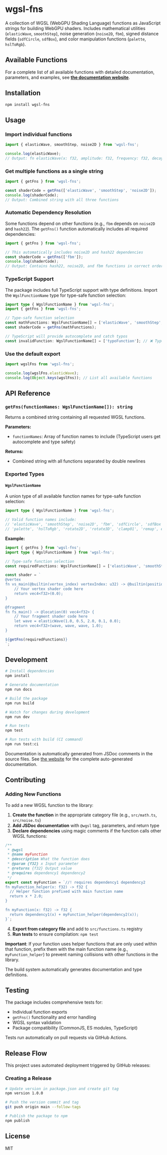 # wgsl-fns

A collection of WGSL (WebGPU Shading Language) functions as JavaScript strings for building WebGPU shaders. Includes mathematical utilities (`elasticWave`, `smoothStep`), noise generation (`noise2D`, `fbm`), signed distance fields (`sdfCircle`, `sdfBox`), and color manipulation functions (`palette`, `hslToRgb`).

## Available Functions

For a complete list of all available functions with detailed documentation, parameters, and examples, see **[the documentation website](https://dekoolecentrale.nl/wgsl-fns)**.

## Installation

```bash
npm install wgsl-fns
```

## Usage

### Import individual functions

```javascript
import { elasticWave, smoothStep, noise2D } from 'wgsl-fns';

console.log(elasticWave);
// Output: fn elasticWave(x: f32, amplitude: f32, frequency: f32, decay: f32, phase: f32) -> f32 { ... }
```

### Get multiple functions as a single string

```javascript
import { getFns } from 'wgsl-fns';

const shaderCode = getFns(['elasticWave', 'smoothStep', 'noise2D']);
console.log(shaderCode);
// Output: Combined string with all three functions
```

### Automatic Dependency Resolution

Some functions depend on other functions (e.g., `fbm` depends on `noise2D` and `hash22`). The `getFns()` function automatically includes all required dependencies:

```javascript
import { getFns } from 'wgsl-fns';

// This automatically includes noise2D and hash22 dependencies
const shaderCode = getFns(['fbm']);
console.log(shaderCode);
// Output: Contains hash22, noise2D, and fbm functions in correct order
```

### TypeScript Support

The package includes full TypeScript support with type definitions. Import the `WgslFunctionName` type for type-safe function selection:

```typescript
import type { WgslFunctionName } from 'wgsl-fns';
import { getFns } from 'wgsl-fns';

// Type-safe function selection
const mathFunctions: WgslFunctionName[] = ['elasticWave', 'smoothStep', 'rotate2D'];
const shaderCode = getFns(mathFunctions);

// TypeScript will provide autocomplete and catch typos
const invalidFunction: WgslFunctionName[] = ['typoFunction']; // ❌ TypeScript error
```

### Use the default export

```javascript
import wgslFns from 'wgsl-fns';

console.log(wgslFns.elasticWave);
console.log(Object.keys(wgslFns)); // List all available functions
```

## API Reference

### `getFns(functionNames: WgslFunctionName[]): string`

Returns a combined string containing all requested WGSL functions.

**Parameters:**
- `functionNames`: Array of function names to include (TypeScript users get autocomplete and type safety)

**Returns:**
- Combined string with all functions separated by double newlines

### Exported Types

#### `WgslFunctionName`

A union type of all available function names for type-safe function selection:

```typescript
import type { WgslFunctionName } from 'wgsl-fns';

// Valid function names include:
// 'elasticWave', 'smoothStep', 'noise2D', 'fbm', 'sdfCircle', 'sdfBox', 
// 'palette', 'hslToRgb', 'rotate2D', 'rotate3D', 'clamp01', 'remap', etc.
```

**Example:**
```typescript
import { getFns } from 'wgsl-fns';
import type { WgslFunctionName } from 'wgsl-fns';

// Type-safe function selection
const requiredFunctions: WgslFunctionName[] = ['elasticWave', 'smoothStep'];

const shader = `
@vertex
fn vs_main(@builtin(vertex_index) vertexIndex: u32) -> @builtin(position) vec4<f32> {
    // Your vertex shader code here
    return vec4<f32>(0.0);
}

@fragment  
fn fs_main() -> @location(0) vec4<f32> {
    // Your fragment shader code here
    let wave = elasticWave(1.0, 0.5, 2.0, 0.1, 0.0);
    return vec4<f32>(wave, wave, wave, 1.0);
}

${getFns(requiredFunctions)}
`;
```

## Development

```bash
# Install dependencies
npm install

# Generate documentation
npm run docs

# Build the package
npm run build

# Watch for changes during development
npm run dev

# Run tests
npm test

# Run tests with build (CI command)
npm run test:ci
```

Documentation is automatically generated from JSDoc comments in the source files. See [the website](https://dekoolecentrale.nl/wgsl-fns) for the complete auto-generated documentation.

## Contributing

### Adding New Functions

To add a new WGSL function to the library:

1. **Create the function** in the appropriate category file (e.g., `src/math.ts`, `src/noise.ts`)
2. **Add JSDoc documentation** with `@wgsl` tag, parameters, and return type
3. **Declare dependencies** using magic comments if the function calls other WGSL functions:

```typescript
/**
 * @wgsl
 * @name myFunction
 * @description What the function does
 * @param {f32} x Input parameter
 * @returns {f32} Output value
 * @requires dependency1 dependency2
 */
export const myFunction = `//! requires dependency1 dependency2
fn myFunction_helper(x: f32) -> f32 {
  // Helper function prefixed with main function name
  return x * 2.0;
}

fn myFunction(x: f32) -> f32 {
  return dependency1(x) + myFunction_helper(dependency2(x));
}`;
```

4. **Export from category file** and add to `src/functions.ts` registry
5. **Run tests** to ensure compilation: `npm test`

**Important**: If your function uses helper functions that are only used within that function, prefix them with the main function name (e.g., `myFunction_helper`) to prevent naming collisions with other functions in the library.

The build system automatically generates documentation and type definitions.

## Testing

The package includes comprehensive tests for:
- Individual function exports
- `getFns()` functionality and error handling
- WGSL syntax validation
- Package compatibility (CommonJS, ES modules, TypeScript)

Tests run automatically on pull requests via GitHub Actions.

## Release Flow

This project uses automated deployment triggered by GitHub releases:

### Creating a Release

```bash
# Update version in package.json and create git tag
npm version 1.0.0

# Push the version commit and tag
git push origin main --follow-tags

# Publish the package to npm
npm publish
```

## License

MIT
